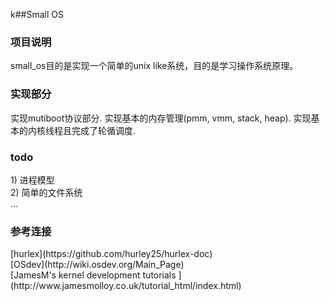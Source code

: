 k##Small OS

<h3>项目说明</h3>
small_os目的是实现一个简单的unix like系统，目的是学习操作系统原理。

<h3>实现部分</h3>
实现mutiboot协议部分.
实现基本的内存管理(pmm, vmm, stack, heap).
实现基本的内核线程且完成了轮循调度.

<h3>todo</h3>
1) 进程模型</br>
2) 简单的文件系统</br>
...

<h3>参考连接</h3>
[hurlex](https://github.com/hurley25/hurlex-doc)</br>
[OSdev](http://wiki.osdev.org/Main_Page)</br>
[JamesM's kernel development tutorials ](http://www.jamesmolloy.co.uk/tutorial_html/index.html)</br>
